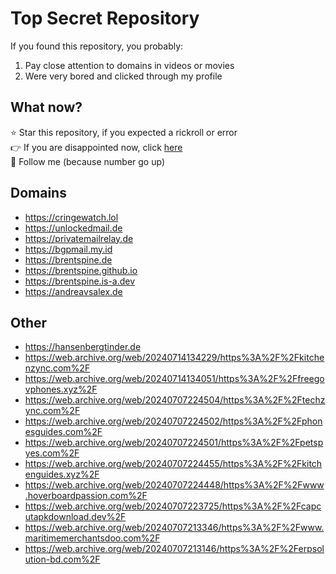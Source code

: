# Top Secret Repository

If you found this repository, you probably:

1. Pay close attention to domains in videos or movies
2. Were very bored and clicked through my profile

## What now?

⭐ Star this repository, if you expected a rickroll or error<br>
👉 If you are disappointed now, click [here](https://brentspine.de/r/topsecretrr)<br>
👤 Follow me (because number go up)

## Domains
 - https://cringewatch.lol
 - https://unlockedmail.de
 - https://privatemailrelay.de
 - https://bgpmail.my.id
 - https://brentspine.de
 - https://brentspine.github.io
 - https://brentspine.is-a.dev
 - https://andreavsalex.de

## Other
 - https://hansenbergtinder.de
 - https://web.archive.org/web/20240714134229/https%3A%2F%2Fkitchenzync.com%2F
 - https://web.archive.org/web/20240714134051/https%3A%2F%2Ffreegovphones.xyz%2F
 - https://web.archive.org/web/20240707224504/https%3A%2F%2Ftechzync.com%2F
 - https://web.archive.org/web/20240707224502/https%3A%2F%2Fphonesguides.com%2F
 - https://web.archive.org/web/20240707224501/https%3A%2F%2Fpetspyes.com%2F
 - https://web.archive.org/web/20240707224455/https%3A%2F%2Fkitchenguides.xyz%2F
 - https://web.archive.org/web/20240707224448/https%3A%2F%2Fwww.hoverboardpassion.com%2F
 - https://web.archive.org/web/20240707223725/https%3A%2F%2Fcapcutapkdownload.dev%2F
 - https://web.archive.org/web/20240707213346/https%3A%2F%2Fwww.maritimemerchantsdoo.com%2F
 - https://web.archive.org/web/20240707213146/https%3A%2F%2Ferpsolution-bd.com%2F
